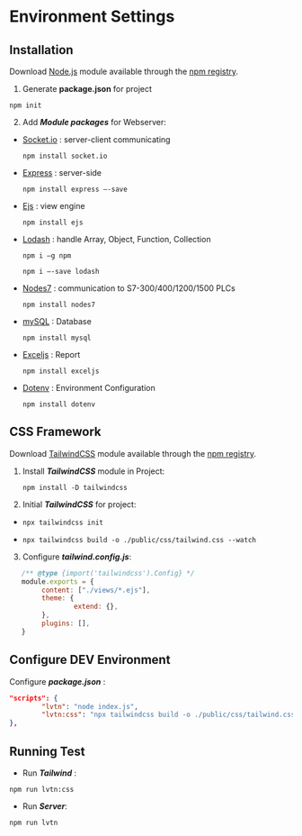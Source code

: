 # Environment Settings 
## Installation
Download [Node.js](https://nodejs.org/en/) module available through the
[npm registry](https://www.npmjs.com/).
1. Generate **package.json** for project
```console
npm init
```
2. Add ***Module packages*** for Webserver:
* [Socket.io](https://socket.io/docs/v4/tutorial/introduction) : server-client communicating
  ```console
  npm install socket.io
  ``` 
* [Express](https://expressjs.com/) : server-side
  ```console
  npm install express –-save
  ``` 
* [Ejs](https://www.npmjs.com/package/ejs) : view engine
  ```console
  npm install ejs
  ```
* [Lodash](https://lodash.com/) :  handle Array, Object, Function, Collection 
  ```console
  npm i –g npm
  ```
  ```console
  npm i –-save lodash	
  ```

* [Nodes7](https://www.npmjs.com/package/nodes7) : communication to S7-300/400/1200/1500 PLCs
  ```console
  npm install nodes7
  ```
* [mySQL](https://www.npmjs.com/package/mysql) : Database
  ```console
  npm install mysql
  ```
* [Exceljs](https://www.npmjs.com/package/exceljs#fills) : Report
  ```console
  npm install exceljs
  ```
* [Dotenv](https://www.npmjs.com/package/dotenv) : Environment Configuration
  ```console
  npm install dotenv
  ``` 
## CSS  Framework
Download [TailwindCSS](https://tailwindcss.com/docs/installation) module available through the
[npm registry](https://www.npmjs.com/).
1. Install ***TailwindCSS*** module in Project:
    ```console
    npm install -D tailwindcss
    ```
2. Initial ***TailwindCSS*** for project:
* ```console
  npx tailwindcss init
  ```
* ```console
  npx tailwindcss build -o ./public/css/tailwind.css --watch
  ```  

3. Configure ***tailwind.config.js***:
```js
   /** @type {import('tailwindcss').Config} */
   module.exports = {
        content: ["./views/*.ejs"],
        theme: {
                extend: {},
        },
        plugins: [],
   }
```
## Configure DEV Environment
Configure ***package.json*** :

```json
"scripts": {
        "lvtn": "node index.js",
        "lvtn:css": "npx tailwindcss build -o ./public/css/tailwind.css --watch"
},
```
## Running Test
* Run ***Tailwind*** :
```console
npm run lvtn:css 
```
* Run ***Server***:
```console
npm run lvtn  
```
